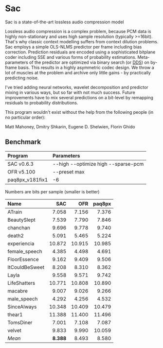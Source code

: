 # Sac
Sac is a state-of-the-art lossless audio compression model

Lossless audio compression is a complex problem, because PCM data is highly non-stationary and uses high sample resolution (typically >=16bit). That's why classic context modelling suffers from context dilution problems. Sac employs a simple OLS-NLMS predictor per frame including bias correction. Prediction residuals are encoded using a sophisticated bitplane coder including SSE and various forms of probability estimations. Meta-parameters of the predictor are optimized via binary search (or [DDS](https://agupubs.onlinelibrary.wiley.com/doi/10.1029/2005WR004723)) on by-frame basis. This results in a highly asymmetric codec design. We throw a lot of muscles at the problem and archive only little gains - by practically predicting noise. 

I've tried adding neural networks, wavelet decomposition and predictor mixing in various ways, but so far with not much success. 
Future improvements have to mix several predictions on a bit-level by remapping residuals to probability distributions. 

This program wouldn't exist without the help from the following people (in no particular order):

Matt Mahoney, Dmitry Shkarin, Eugene D. Shelwien, Florin Ghido

## Benchmark
|Program|Parameters|
|:-|:-|
|SAC v0.6.3|--high --optimize high --sparse-pcm|
|OFR v5.100|--preset max|
|paq8px_v181fix1|-6|

Numbers are bits per sample (smaller is better)

| Name  | SAC | OFR | paq8px |
|:---|---:|---:|---:|
|ATrain|7.058|7.156|7.376|
|BeautySlept|7.539|7.790|7.846|
|chanchan|9.696|9.778|9.740|
|death2|5.091|5.465|5.224|
|experiencia|10.872|10.915|10.985|
|female_speech|4.385|4.498|4.691|
|FloorEssence|9.162|9.409|9.506|
|ItCouldBeSweet|8.208|8.310|8.362|
|Layla|9.558|9.571|9.742|
|LifeShatters|10.771|10.808|10.890|
|macabre|9.007|9.026|9.266|
|male_speech|4.292|4.256|4.532|
|SinceAlways|10.348|10.409|10.479|
|thear1|11.388|11.400|11.496|
|TomsDiner|7.001|7.108|7.087|
|velvet|9.833|9.990|10.059|
|*Mean*|**8.388**|8.493|8.580|
